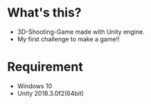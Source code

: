 # What's this?
* 3D-Shooting-Game made with Unity engine.<br>
* My first challenge to make a game!!
 
# Requirement
* Windows 10
* Unity 2018.3.0f2(64bit)
